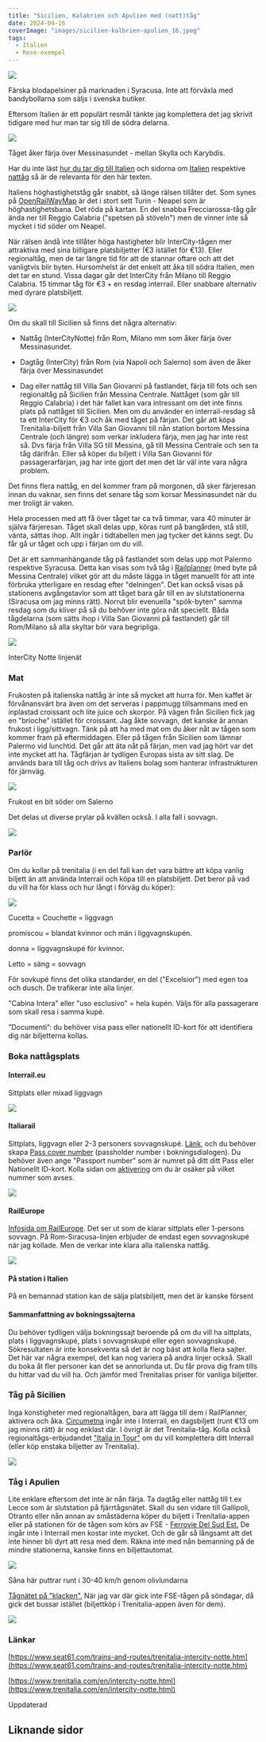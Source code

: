 ```yaml
---
title: "Sicilien, Kalabrien och Apulien med (natt)tåg"
date: 2024-04-16
coverImage: "images/sicilien-kalbrien-apulien_16.jpeg"
tags:
  - Italien
  - Rese-exempel
---
```

![](images/sicilien-kalbrien-apulien_16.jpeg?w=768)  
<figcaption>
Färska blodapelsiner på marknaden i Syracusa. Inte att förväxla med bandybollarna som säljs i svenska butiker.
</figcaption>

Eftersom Italien är ett populärt resmål tänkte jag komplettera det jag skrivit tidigare med hur man tar sig till de södra delarna.


![](images/sicilien-kalbrien-apulien_14.jpg?w=1024)
<figcaption>
Tåget åker färja över Messinasundet - mellan Skylla och Karybdis.
</figcaption>

Har du inte läst [hur du tar dig till Italien](https://www.trainfo.eu/italien-resa/) och sidorna om [Italien](https://www.trainfo.eu/italien/) respektive [nattåg](https://www.trainfo.eu/nattag/) så är de relevanta för den här texten.

Italiens höghastighetståg går snabbt, så länge rälsen tillåter det. Som synes på [OpenRailWayMap](https://www.openrailwaymap.org/?style=maxspeed&lat=43.8028187190472&lon=11.876220703124998&zoom=6) är det i stort sett Turin - Neapel som är höghastighetsbana. Det röda på kartan. En del snabba Frecciarossa-tåg går ända ner till Reggio Calabria ("spetsen på stöveln") men de vinner inte så mycket i tid söder om Neapel.

När rälsen ändå inte tillåter höga hastigheter blir InterCity-tågen mer attraktiva med sina billigare platsbiljetter (€3 istället för €13). Eller regionaltåg, men de tar längre tid för att de stannar oftare och att det vanligtvis blir byten. Hursomhelst är det enkelt att åka till södra Italien, men det tar en stund. Vissa dagar går det InterCity från Milano till Reggio Calabria. 15 timmar tåg för €3 + en resdag interrail. Eller snabbare alternativ med dyrare platsbiljett.

![](images/sicilien-kalbrien-apulien_5.png?w=553)

Om du skall till Sicilien så finns det några alternativ:

- Nattåg (InterCityNotte) från Rom, Milano mm som åker färja över Messinasundet.

- Dagtåg (InterCity) från Rom (via Napoli och Salerno) som även de åker färja över Messinasundet

- Dag eller nattåg till Villa San Giovanni på fastlandet, färja till fots och sen regionaltåg på Sicilien från Messina Centrale. Nattåget (som går till Reggio Calabria) i det här fallet kan vara intressant om det inte finns plats på nattåget till Sicilien. Men om du använder en interrail-resdag så ta ett InterCity för €3 och åk med tåget på färjan. Det går att köpa Trenitalia-biljett från Villa San Giovanni till nån station bortom Messina Centrale (och längre) som verkar inkludera färja, men jag har inte rest så. Dvs färja från Villa SG till Messina, gå till Messina Centrale och sen ta tåg därifrån. Eller så köper du biljett i Villa San Giovanni för passagerarfärjan, jag har inte gjort det men det lär väl inte vara några problem.

Det finns flera nattåg, en del kommer fram på morgonen, då sker färjeresan innan du vaknar, sen finns det senare tåg som korsar Messinasundet när du mer troligt är vaken.

Hela processen med att få över tåget tar ca två timmar, vara 40 minuter är själva färjeresan. Tåget skall delas upp, köras runt på bangården, stå still, vänta, sättas ihop. Allt ingår i tidtabellen men jag tycker det känns segt. Du får gå ur tåget och upp i färjan om du vill.

Det är ett sammanhängande tåg på fastlandet som delas upp mot Palermo respektive Syracusa. Detta kan visas som två tåg i [Railplanner](https://www.trainfo.eu/railplanner-appen/) (med byte på Messina Centrale) vilket gör att du måste lägga in tåget manuellt för att inte förbruka ytterligare en resdag efter "delningen". Det kan också visas på stationens avgångstavlor som att tåget bara går till en av slutstationerna (Siracusa om jag minns rätt). Norrut blir evenuella "spök-byten" samma resdag som du kliver på så du behöver inte göra nåt speciellt. Båda tågdelarna (som sätts ihop i Villa San Giovanni på fastlandet) går till Rom/Milano så alla skyltar bör vara begripliga.

 

![](images/sicilien-kalbrien-apulien_7.png?w=493)

<figcaption>

InterCity Notte linjenät

</figcaption>

 

### Mat

Frukosten på italienska nattåg är inte så mycket att hurra för. Men kaffet är förvånansvärt bra även om det serveras i pappmugg tillsammans med en inplastad croissant och lite juice och skorpor. På vägen från Sicilien fick jag en "brioche" istället för croissant. Jag åkte sovvagn, det kanske är annan frukost i ligg/sittvagn. Tänk på att ha med mat om du åker nåt av tågen som kommer fram på eftermiddagen. Eller på tågen från Sicilien som lämnar Palermo vid lunchtid. Det går att äta nåt på färjan, men vad jag hört var det inte mycket att ha. Tågfärjan är tydligen Europas sista av sitt slag. De används bara till tåg och drivs av Italiens bolag som hanterar infrastrukturen för järnväg.

 

![](images/sicilien-kalbrien-apulien_1.jpeg?w=768)

<figcaption>

Frukost en bit söder om Salerno

</figcaption>

 

Det delas ut diverse prylar på kvällen också. I alla fall i sovvagn.

![](images/sicilien-kalbrien-apulien_12.jpeg?w=1024)

### Parlör

Om du kollar på trenitalia (i en del fall kan det vara bättre att köpa vanlig biljett än att använda Interrail och köpa till en platsbiljett. Det beror på vad du vill ha för klass och hur långt i förväg du köper):

![](images/sicilien-kalbrien-apulien_3.png?w=383)

Cucetta = Couchette = liggvagn

promiscou = blandat kvinnor och män i liggvagnskupén.

donna = liggvagnskupé för kvinnor.

Letto = säng = sovvagn

För sovkupé finns det olika standarder, en del ("Excelsior") med egen toa och dusch. De trafikerar inte alla linjer.

"Cabina Intera" eller "uso esclusivo" = hela kupén. Väljs för alla passagerare som skall resa i samma kupé.

”Documenti”: du behöver visa pass eller nationellt ID-kort för att identifiera dig när biljetterna kollas.

### Boka nattågsplats

#### Interrail.eu

Sittplats eller mixad liggvagn

![](images/sicilien-kalbrien-apulien_6.png?w=618)

#### Italiarail

Sittplats, liggvagn eller 2-3 personers sovvagnskupé. [Länk](https://partners.italiarail.com/default?force_pass=true&aff=EURAIL), och du behöver skapa [Pass cover number](https://www.interrail.eu/en/book-reservations#/generatePassCoverNumber) (passholder number i bokningsdialogen). Du behöver även ange "Passport number" som är numret på ditt ditt Pass eller Nationellt ID-kort. Kolla sidan om [aktivering](https://www.trainfo.eu/en-interrail-resa-steg-for-steg/) om du är osäker på vilket nummer som avses.

![](images/sicilien-kalbrien-apulien_15.png?w=748)

#### RailEurope

[Infosida om RailEurope](https://www.trainfo.eu/raileurope/). Det ser ut som de klarar sittplats eller 1-persons sovvagn. På Rom-Siracusa-linjen erbjuder de endast egen sovvagnskupé när jag kollade. Men de verkar inte klara alla italienska nattåg.

![](images/sicilien-kalbrien-apulien_10.png?w=656)

#### På station i Italien
På en bemannad station kan de sälja platsbiljett, men det är kanske försent

#### Sammanfattning av bokningssajterna

Du behöver tydligen välja bokningssajt beroende på om du vill ha sittplats, plats i liggvagnskupé, plats i sovvagnskupé eller egen sovvagnskupé. Sökresultaten är inte konsekventa så det är nog bäst att kolla flera sajter. Det här var några exempel, det kan nog variera på andra linjer också. Skall du boka åt fler personer kan det se annorlunda ut. Du får prova dig fram tills du hittar vad du vill ha. Och jämför med Trenitalias priser för vanliga biljetter.

### Tåg på Sicilien

Inga konstigheter med regionaltågen, bara att lägga till dem i RailPlanner, aktivera och åka. [Circumetna](https://www.circumetnea.it) ingår inte i Interrail, en dagsbiljett (runt €13 om jag minns rätt) är nog enklast där. I övrigt är det Trenitalia-tåg. Kolla också regionaltågs-erbjudandet ["Italia in Tour"](https://www.trainfo.eu/italia-in-tour-3-5-dagarsbiljett-for-regionaltag/) om du vill komplettera ditt Interrail (eller köp enstaka biljetter av Trenitalia).

![](images/sicilien-kalbrien-apulien_8.png?w=669)

### Tåg i Apulien

Lite enklare eftersom det inte är nån färja. Ta dagtåg eller nattåg till t.ex Lecce som är slutstation på fjärrtågsnätet. Skall du sen vidare till Gallipoli, Otranto eller nån annan av småstäderna köper du biljett i Trenitalia-appen eller på stationen för de tågen som körs av FSE - [Ferrovie Del Sud Est.](https://www.fseonline.it/s/?language=it) De ingår inte i Interrail men kostar inte mycket. Och de går så långsamt att det inte hinner bli dyrt att resa med dem. Räkna inte med nån bemanning på de mindre stationerna, kanske finns en biljettautomat.



![](images/sicilien-kalbrien-apulien_2.jpg?w=768)

<figcaption>
Såna här puttrar runt i 30-40 km/h genom olivlundarna
</figcaption>



[Tågnätet på "klacken".](https://www.openrailwaymap.org/?style=standard&lat=40.107487419012415&lon=18.0780029296875&zoom=9) När jag var där gick inte FSE-tågen på söndagar, då gick det bussar istället (biljettköp i Trenitalia-appen även för dem).

![](images/sicilien-kalbrien-apulien_18.png?w=743)

### Länkar

[https://www.seat61.com/trains-and-routes/trenitalia-intercity-notte.htm](https://www.seat61.com/trains-and-routes/trenitalia-intercity-notte.htm)

[https://www.trenitalia.com/en/intercity-notte.html](https://www.trenitalia.com/en/intercity-notte.html)

Uppdaterad

## Liknande sidor
